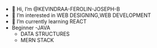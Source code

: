 - 👋 Hi, I’m @KEVINDRAA-FEROLIN-JOSEPH-B
- 👀 I’m interested in WEB DESIGNING,WEB DEVELOPMENT
- 🌱 I’m currently learning REACT
- Beginner 
     -JAVA 
     - DATA STRUCTURES 
     - MERN STACK 
<!---
KEVINDRAA-FEROLIN-JOSEPH-B is a ✨ special ✨ repository because its `README.md` (this file) appears on your GitHub profile.
You can click the Preview link to take a look at your changes.
--->
